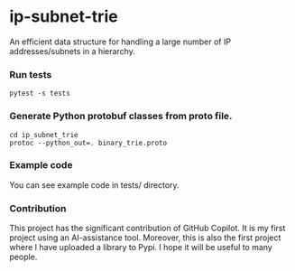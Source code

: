 # ip-subnet-trie
An efficient data structure for handling a large number of IP addresses/subnets in a hierarchy. 

### Run tests
```
pytest -s tests
```

### Generate Python protobuf classes from proto file.
```
cd ip_subnet_trie
protoc --python_out=. binary_trie.proto
```

### Example code
You can see example code in tests/ directory.

### Contribution
This project has the significant contribution of GitHub Copilot. It is my first project using an AI-assistance tool. Moreover, this is also the first project where I have uploaded a library to Pypi. I hope it will be useful to many people.

